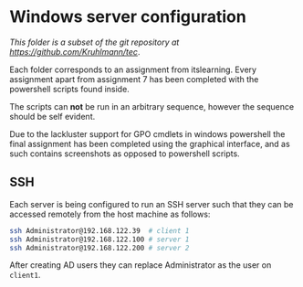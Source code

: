 # Windows server configuration

*This folder is a subset of the git repository at
https://github.com/Kruhlmann/tec*.

Each folder corresponds to an assignment from itslearning. Every assignment
apart from assignment 7 has been completed with the powershell scripts found
inside.

The scripts can **not** be run in an arbitrary sequence, however the sequence
should be self evident.

Due to the lackluster support for GPO cmdlets in windows powershell the final
assignment has been completed using the graphical interface, and as such
contains screenshots as opposed to powershell scripts.

## SSH

Each server is being configured to run an SSH server such that they can be
accessed remotely from the host machine as follows:

```bash
ssh Administrator@192.168.122.39  # client 1
ssh Administrator@192.168.122.100 # server 1
ssh Administrator@192.168.122.200 # server 2
```

After creating AD users they can replace Administrator as the user on `client1`.
